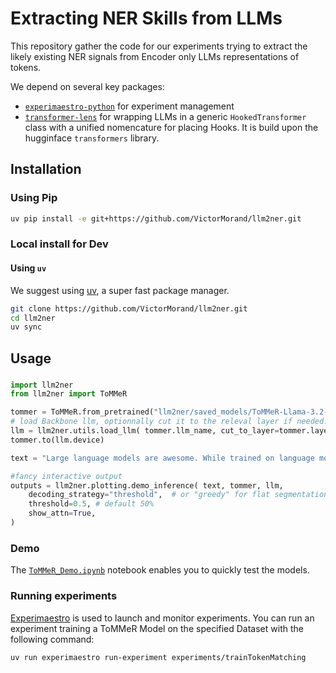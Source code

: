 # Extracting NER Skills from LLMs

This repository gather the code for our experiments trying to extract the likely existing NER signals from Encoder only LLMs representations of tokens.

We depend on several key packages:
- [`experimaestro-python`](https://github.com/experimaestro/experimaestro-python) for experiment management
- [`transformer-lens`](https://github.com/TransformerLensOrg/TransformerLens) for wrapping LLMs in a generic `HookedTransformer` class with a unified nomencature for placing Hooks. It is build upon the hugginface `transformers` library.

## Installation

### Using Pip

```bash
uv pip install -e git+https://github.com/VictorMorand/llm2ner.git
```


### Local install for Dev 

#### Using `uv`

We suggest using [uv](https://docs.astral.sh/uv/), a super fast package manager.

```bash
git clone https://github.com/VictorMorand/llm2ner.git
cd llm2ner
uv sync
```

## Usage

###
```python
import llm2ner
from llm2ner import ToMMeR

tommer = ToMMeR.from_pretrained("llm2ner/saved_models/ToMMeR-Llama-3.2-1B_L6_R64")
# load Backbone llm, optionnally cut it to the releval layer if needed.
llm = llm2ner.utils.load_llm( tommer.llm_name, cut_to_layer=tommer.layer,) 
tommer.to(llm.device)

text = "Large language models are awesome. While trained on language modeling, they exhibit emergent Zero Shot abilities that make them suitable for a wide range of tasks, including Named Entity Recognition (NER). "

#fancy interactive output
outputs = llm2ner.plotting.demo_inference( text, tommer, llm,
    decoding_strategy="threshold",  # or "greedy" for flat segmentation
    threshold=0.5, # default 50%
    show_attn=True,
)
```

### Demo 
The [`ToMMeR_Demo.ipynb`](./Notebooks/ToMMeR_Demo.ipynb) notebook enables you to quickly test the models.


### Running experiments

[Experimaestro](https://github.com/experimaestro/experimaestro-python) is used to launch and monitor experiments.
You can run an experiment training a ToMMeR Model on the specified Dataset with the following command:

```bash
uv run experimaestro run-experiment experiments/trainTokenMatching
```